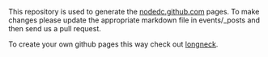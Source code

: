 This repository is used to generate the [nodedc.github.com](http://nodedc.github.com) pages. To make changes please update the appropriate markdown file in events/_posts and then send us a pull request.

To create your own github pages this way check out [longneck](https://github.com/willwhite/longneck).
